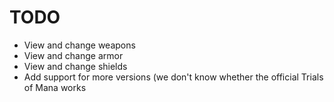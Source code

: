 # TODO

* View and change weapons
* View and change armor
* View and change shields
* Add support for more versions (we don't know whether the official Trials of Mana works
